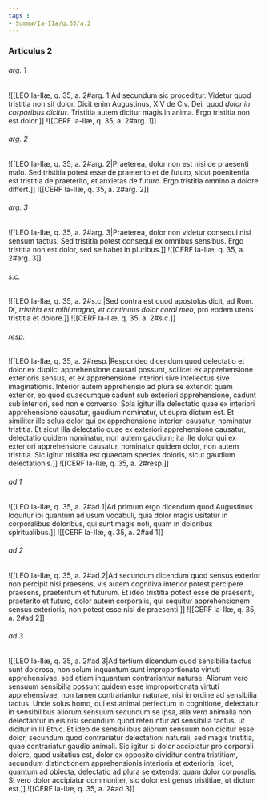 ```yaml
---
tags : 
- Summa/Ia-IIæ/q.35/a.2
---
```


### Articulus 2

###### arg. 1
![[LEO Ia-IIæ, q. 35, a. 2#arg. 1|Ad secundum sic proceditur. Videtur quod tristitia non sit dolor. Dicit enim Augustinus, XIV de Civ. Dei, quod *dolor in corporibus dicitur*. Tristitia autem dicitur magis in anima. Ergo tristitia non est dolor.]]
![[CERF Ia-IIæ, q. 35, a. 2#arg. 1]]

###### arg. 2
![[LEO Ia-IIæ, q. 35, a. 2#arg. 2|Praeterea, dolor non est nisi de praesenti malo. Sed tristitia potest esse de praeterito et de futuro, sicut poenitentia est tristitia de praeterito, et anxietas de futuro. Ergo tristitia omnino a dolore differt.]]
![[CERF Ia-IIæ, q. 35, a. 2#arg. 2]]

###### arg. 3
![[LEO Ia-IIæ, q. 35, a. 2#arg. 3|Praeterea, dolor non videtur consequi nisi sensum tactus. Sed tristitia potest consequi ex omnibus sensibus. Ergo tristitia non est dolor, sed se habet in pluribus.]]
![[CERF Ia-IIæ, q. 35, a. 2#arg. 3]]

###### s.c.
![[LEO Ia-IIæ, q. 35, a. 2#s.c.|Sed contra est quod apostolus dicit, ad Rom. IX, *tristitia est mihi magna, et continuus dolor cordi meo*, pro eodem utens tristitia et dolore.]]
![[CERF Ia-IIæ, q. 35, a. 2#s.c.]]

###### resp.
![[LEO Ia-IIæ, q. 35, a. 2#resp.|Respondeo dicendum quod delectatio et dolor ex duplici apprehensione causari possunt, scilicet ex apprehensione exterioris sensus, et ex apprehensione interiori sive intellectus sive imaginationis. Interior autem apprehensio ad plura se extendit quam exterior, eo quod quaecumque cadunt sub exteriori apprehensione, cadunt sub interiori, sed non e converso. Sola igitur illa delectatio quae ex interiori apprehensione causatur, gaudium nominatur, ut supra dictum est. Et similiter ille solus dolor qui ex apprehensione interiori causatur, nominatur tristitia. Et sicut illa delectatio quae ex exteriori apprehensione causatur, delectatio quidem nominatur, non autem gaudium; ita ille dolor qui ex exteriori apprehensione causatur, nominatur quidem dolor, non autem tristitia. Sic igitur tristitia est quaedam species doloris, sicut gaudium delectationis.]]
![[CERF Ia-IIæ, q. 35, a. 2#resp.]]

###### ad 1
![[LEO Ia-IIæ, q. 35, a. 2#ad 1|Ad primum ergo dicendum quod Augustinus loquitur ibi quantum ad usum vocabuli, quia dolor magis usitatur in corporalibus doloribus, qui sunt magis noti, quam in doloribus spiritualibus.]]
![[CERF Ia-IIæ, q. 35, a. 2#ad 1]]

###### ad 2
![[LEO Ia-IIæ, q. 35, a. 2#ad 2|Ad secundum dicendum quod sensus exterior non percipit nisi praesens, vis autem cognitiva interior potest percipere praesens, praeteritum et futurum. Et ideo tristitia potest esse de praesenti, praeterito et futuro, dolor autem corporalis, qui sequitur apprehensionem sensus exterioris, non potest esse nisi de praesenti.]]
![[CERF Ia-IIæ, q. 35, a. 2#ad 2]]

###### ad 3
![[LEO Ia-IIæ, q. 35, a. 2#ad 3|Ad tertium dicendum quod sensibilia tactus sunt dolorosa, non solum inquantum sunt improportionata virtuti apprehensivae, sed etiam inquantum contrariantur naturae. Aliorum vero sensuum sensibilia possunt quidem esse improportionata virtuti apprehensivae, non tamen contrariantur naturae, nisi in ordine ad sensibilia tactus. Unde solus homo, qui est animal perfectum in cognitione, delectatur in sensibilibus aliorum sensuum secundum se ipsa, alia vero animalia non delectantur in eis nisi secundum quod referuntur ad sensibilia tactus, ut dicitur in III Ethic. Et ideo de sensibilibus aliorum sensuum non dicitur esse dolor, secundum quod contrariatur delectationi naturali, sed magis tristitia, quae contrariatur gaudio animali. Sic igitur si dolor accipiatur pro corporali dolore, quod usitatius est, dolor ex opposito dividitur contra tristitiam, secundum distinctionem apprehensionis interioris et exterioris; licet, quantum ad obiecta, delectatio ad plura se extendat quam dolor corporalis. Si vero dolor accipiatur communiter, sic dolor est genus tristitiae, ut dictum est.]]
![[CERF Ia-IIæ, q. 35, a. 2#ad 3]]

